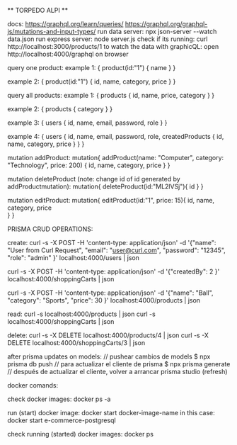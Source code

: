 ** TORPEDO ALPI **

docs: https://graphql.org/learn/queries/
https://graphql.org/graphql-js/mutations-and-input-types/
run data server: npx json-server --watch data.json
run express server: node server.js
check if its running: curl http://localhost:3000/products/1
to watch the data with graphicQL: open http://localhost:4000/graphql on browser

query one product:
example 1:
{
  product(id:"1") {
    name
  }
}

example 2:
{
  product(id:"1") {
    id,
    name,
    category,
    price
  }
}

query all products:
example 1:
{
  products {
    id,
    name,
    price,
    category
  }
}

example 2:
{
  products {
		category
  }
}

example 3:
{
  users {
    id,
    name,
    email,
    password,
    role
  }
}

example 4:
{
  users {
    id,
    name,
    email,
    password,
    role,
    createdProducts {
      id,
      name,
      category,
      price
    }
  }
}

mutation addProduct:
mutation{
  addProduct(name: "Computer", category: "Technology", price: 200) {
    id,
    name,
    category,
    price
  }
}

mutation deleteProduct (note: change id of id generated by addProductmutation):
mutation{
  deleteProduct(id:"ML2lVSj"){
    id
  }
}

mutation editProduct:
mutation{
	editProduct(id:"1", price: 15){
  	id,
  	name,
  	category,
  	price  
	}
}

PRISMA CRUD OPERATIONS:

create:
curl -s -X POST -H 'content-type: application/json' -d '{"name": "User from Curl Request", "email": "user@curl.com", "password": "12345", "role": "admin" }' localhost:4000/users | json

curl -s -X POST -H 'content-type: application/json' -d '{"createdBy": 2 }' localhost:4000/shoppingCarts | json
 
curl -s -X POST -H 'content-type: application/json' -d '{"name": "Ball", "category": "Sports", "price": 30 }' localhost:4000/products | json

read:
curl -s localhost:4000/products | json
curl -s localhost:4000/shoppingCarts | json

delete:
curl -s -X DELETE localhost:4000/products/4 | json
curl -s -X DELETE localhost:4000/shoppingCarts/3 | json

after prisma updates on models:
// pushear cambios de models
$ npx prisma db push
// para actualizar el cliente de prisma
$ npx prisma generate
// después de actualizar el cliente, volver a arrancar prisma studio (refresh)



docker comands:

check docker images:
docker ps -a

run (start) docker image:
docker start docker-image-name
in this case: docker start e-commerce-postgresql

check running (started) docker images:
docker ps

